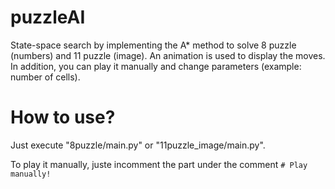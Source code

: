 # puzzleAI
State-space search by implementing the A* method to solve 8 puzzle (numbers) and 11 puzzle (image). An animation is used to display the moves.
In addition, you can play it manually and change parameters (example: number of cells).

# How to use?
Just execute "8puzzle/main.py" or "11puzzle_image/main.py".

To play it manually, juste incomment the part under the comment ```# Play manually!```

